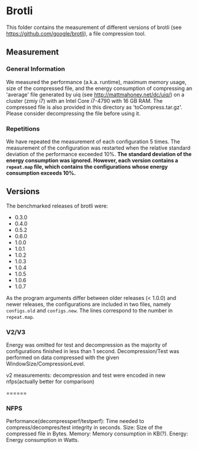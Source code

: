 # Brotli
This folder contains the measurement of different versions of brotli (see https://github.com/google/brotli), a file compression tool.

## Measurement

### General Information

We measured the performance (a.k.a. runtime), maximum memory usage, size of the compressed file, and the energy consumption of compressing an 'average' file generated by uiq (see http://mattmahoney.net/dc/uiq/) on a cluster (zmiy i7) with an Intel Core i7-4790 with 16 GB RAM.
The compressed file is also provided in this directory as 'toCompress.tar.gz'. Please consider decompressing the file before using it.

### Repetitions

We have repeated the measurement of each configuration 5 times.
The measurement of the configuration was restarted when the relative standard deviation of the performance exceeded 10%. **The standard deviation of the energy consumption was ignored. However, each version contains a ```repeat.map``` file, which contains the configurations whose energy consumption exceeds 10%.**

## Versions 
The benchmarked releases of brotli were:
  * 0.3.0
  * 0.4.0
  * 0.5.2
  * 0.6.0
  * 1.0.0
  * 1.0.1
  * 1.0.2
  * 1.0.3
  * 1.0.4
  * 1.0.5
  * 1.0.6
  * 1.0.7

As the program arguments differ between older releases (< 1.0.0) and newer releases, the configurations are included in two files, namely ```configs.old``` and ```configs.new```.
The lines correspond to the number in ```repeat.map```.

### V2/V3

Energy was omitted for test and decompression as the majority of configurations finished in less than 1 second.
Decompression/Test was performed on data compressed with the given WindowSize/CompressionLevel.

v2 measurements: decompression and test were encoded in new nfps(actually better for comparison)

======
### NFPS

Performance(decompressperf/testperf): Time needed to compress/decompres/test integrity in seconds.
Size: Size of the compressed file in Bytes.
Memory: Memory consumption in KB(?).
Energy: Energy consumption in Watts.
